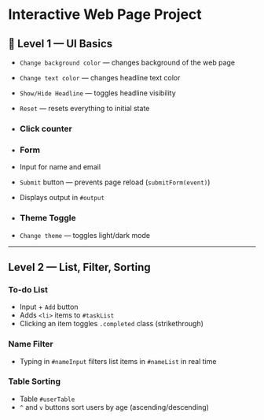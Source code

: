 # Interactive Web Page Project

## 🧩 Level 1 — UI Basics

- `Change background color` — changes background of the web page
- `Change text color` — changes headline text color
- `Show/Hide Headline` — toggles headline visibility
- `Reset` — resets everything to initial state

- ### Click counter

- ### Form
- Input for name and email
- `Submit` button — prevents page reload (`submitForm(event)`)
- Displays output in `#output`

- ### Theme Toggle
- `Change theme` — toggles light/dark mode

---

## Level 2 — List, Filter, Sorting

### To-do List
- Input + `Add` button
- Adds `<li>` items to `#taskList`
- Clicking an item toggles `.completed` class (strikethrough)

### Name Filter
- Typing in `#nameInput` filters list items in `#nameList` in real time

### Table Sorting
- Table `#userTable`
- `^` and `v` buttons sort users by age (ascending/descending)
